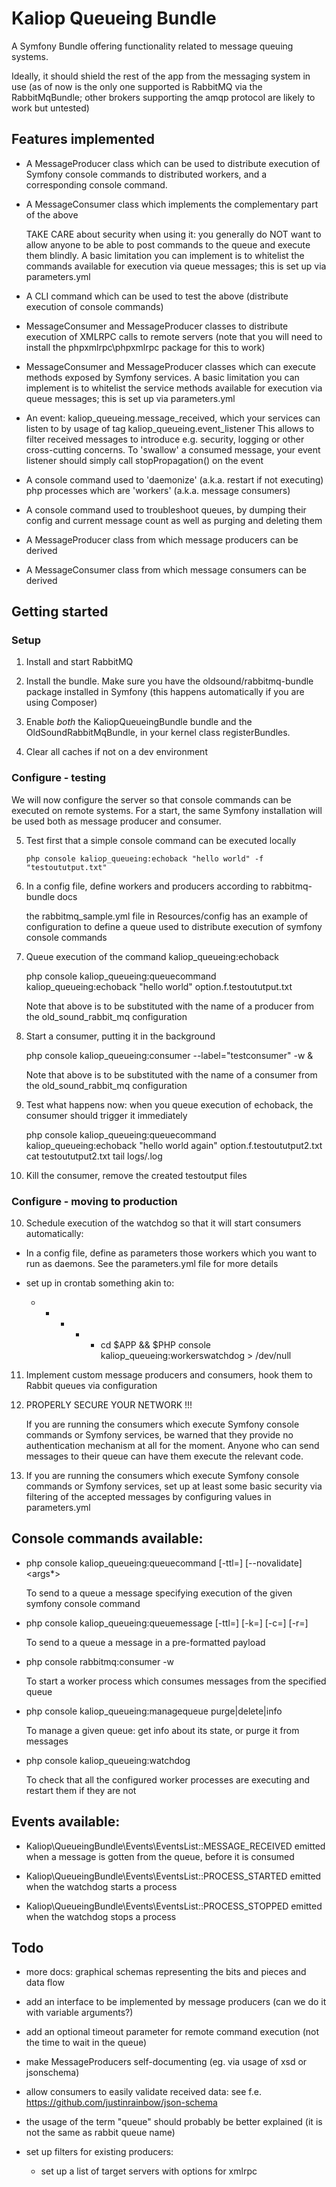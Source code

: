 # Kaliop Queueing Bundle

A Symfony Bundle offering functionality related to message queuing systems.

Ideally, it should shield the rest of the app from the messaging system in use
(as of now is the only one supported is RabbitMQ via the RabbitMqBundle;
other brokers supporting the amqp protocol are likely to work but untested)


## Features implemented

* A MessageProducer class which can be used to distribute execution of Symfony console commands
  to distributed workers, and a corresponding console command.

* A MessageConsumer class which implements the complementary part of the above

    TAKE CARE about security when using it: you generally do NOT want to allow anyone to be able to post commands to the
    queue and execute them blindly.
    A basic limitation you can implement is to whitelist the commands available for execution via queue messages; this
    is set up via parameters.yml

* A CLI command which can be used to test the above (distribute execution of console commands)

* MessageConsumer and MessageProducer classes to distribute execution of XMLRPC calls to remote servers
    (note that you will need to install the phpxmlrpc\phpxmlrpc package for this to work)

* MessageConsumer and MessageProducer classes which can execute methods exposed by Symfony services.
    A basic limitation you can implement is to whitelist the service methods  available for execution via queue messages;
    this is set up via parameters.yml    

* An event: kaliop_queueing.message_received, which your services can listen to by usage of tag kaliop_queueing.event_listener
    This allows to filter received messages to introduce e.g. security, logging or other cross-cutting concerns.
    To 'swallow' a consumed message, your event listener should simply call stopPropagation() on the event 
    
* A console command used to 'daemonize' (a.k.a. restart if not executing) php processes which are 'workers' (a.k.a.
    message consumers)

* A console command used to troubleshoot queues, by dumping their config and current message count as well as purging
  and deleting them

* A MessageProducer class from which message producers can be derived

* A MessageConsumer class from which message consumers can be derived


## Getting started

### Setup

1. Install and start RabbitMQ

2. Install the bundle.
    Make sure you have the oldsound/rabbitmq-bundle package installed in Symfony
    (this happens automatically if you are using Composer)

3. Enable *both* the KaliopQueueingBundle bundle and the OldSoundRabbitMqBundle, in your kernel class registerBundles.    

4. Clear all caches if not on a dev environment

### Configure - testing

We will now configure the server so that console commands can be executed on remote systems.
For a start, the same Symfony installation will be used both as message producer and consumer.

5. Test first that a simple console command can be executed locally 

       php console kaliop_queueing:echoback "hello world" -f "testoututput.txt" 
     
6. In a config file, define workers and producers according to rabbitmq-bundle docs

    the rabbitmq_sample.yml file in Resources/config has an example of configuration to define a queue used to
    distribute execution of symfony console commands

7. Queue execution of the command kaliop_queueing:echoback

      php console kaliop_queueing:queuecommand <queue> kaliop_queueing:echoback "hello world" option.f.testoututput.txt

    Note that <queue> above is to be substituted with the name of a producer from the old_sound_rabbit_mq configuration 
    
7. Start a consumer, putting it in the background

      php console kaliop_queueing:consumer <queue> --label="testconsumer" -w &

    Note that <queue> above is to be substituted with the name of a consumer from the old_sound_rabbit_mq configuration 

8. Test what happens now: when you queue execution of echoback, the consumer should trigger it immediately

    php console kaliop_queueing:queuecommand <queue> kaliop_queueing:echoback "hello world again" option.f.testoututput2.txt
    cat testoututput2.txt
    tail logs/<env>.log

9. Kill the consumer, remove the created testoutput files

### Configure - moving to production

10. Schedule execution of the watchdog so that it will start consumers automatically:

   - In a config file, define as parameters those workers which you want to run as daemons.
     See the parameters.yml file for more details

   - set up in crontab something akin to:

     * * * * * cd $APP && $PHP console kaliop_queueing:workerswatchdog > /dev/null

11. Implement custom message producers and consumers, hook them to Rabbit queues via configuration

12. PROPERLY SECURE YOUR NETWORK !!!

    If you are running the consumers which execute Symfony console commands or Symfony services, be warned that they
    provide no authentication mechanism at all for the moment.
    Anyone who can send messages to their queue can have them execute the relevant code. 

13. If you are running the consumers which execute Symfony console commands or Symfony services, set up at least some
    basic security via filtering of the accepted messages by configuring values in parameters.yml


## Console commands available:

* php console kaliop_queueing:queuecommand [-ttl=<secs>] [--novalidate] <producer> <command> <args*>

    To send to a queue a message specifying execution of the given symfony console command

* php console kaliop_queueing:queuemessage [-ttl=<secs>] [-k=<routing key>] [-c=<content-type>] [-r=<repeat>] <producer> <body>

    To send to a queue a message in a pre-formatted payload

* php console rabbitmq:consumer -w <consumer>

    To start a worker process which consumes messages from the specified queue

* php console kaliop_queueing:managequeue purge|delete|info <producer>

    To manage a given queue: get info about its state, or purge it from messages

* php console kaliop_queueing:watchdog

    To check that all the configured worker processes are executing and restart them if they are not


## Events available:

* Kaliop\QueueingBundle\Events\EventsList::MESSAGE_RECEIVED emitted when a message is gotten from the queue, before it is consumed

* Kaliop\QueueingBundle\Events\EventsList::PROCESS_STARTED emitted when the watchdog starts a process

* Kaliop\QueueingBundle\Events\EventsList::PROCESS_STOPPED emitted when the watchdog stops a process


## Todo

* more docs: graphical schemas representing the bits and pieces and data flow

* add an interface to be implemented by message producers (can we do it with variable arguments?)

* add an optional timeout parameter for remote command execution (not the time to wait in the queue)

* make MessageProducers self-documenting (eg. via usage of xsd or jsonschema)

* allow consumers to easily validate received data: see f.e. https://github.com/justinrainbow/json-schema

* the usage of the term "queue" should probably be better explained (it is not the same as rabbit queue name)

* set up filters for existing producers:
    - set up a list of target servers with options for xmlrpc
